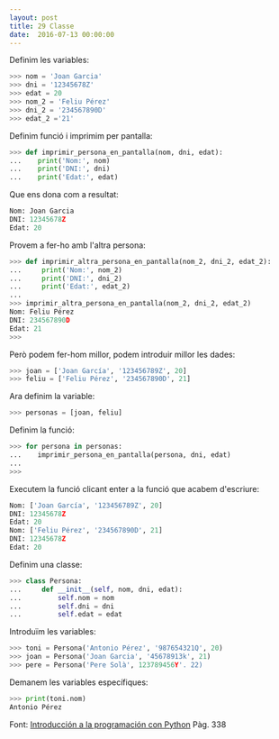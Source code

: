 ```yaml
---
layout: post
title: 29 Classe
date:  2016-07-13 00:00:00
---
```


Definim les variables:

```python
>>> nom = 'Joan Garcia'
>>> dni = '12345678Z'
>>> edat = 20
>>> nom_2 = 'Feliu Pérez'
>>> dni_2 = '234567890D'
>>> edat_2 ='21'
```

Definim funció i imprimim per pantalla:

```python
>>> def imprimir_persona_en_pantalla(nom, dni, edat):
...    print('Nom:', nom)
...    print('DNI:', dni)
...    print('Edat:', edat)
```

Que ens dona com a resultat:

```python
Nom: Joan Garcia
DNI: 12345678Z
Edat: 20
```

Provem a fer-ho amb l'altra persona:

```python
>>> def imprimir_altra_persona_en_pantalla(nom_2, dni_2, edat_2):
...     print('Nom:', nom_2)
...     print('DNI:', dni_2)
...     print('Edat:', edat_2)
... 
>>> imprimir_altra_persona_en_pantalla(nom_2, dni_2, edat_2)
Nom: Feliu Pérez
DNI: 234567890D
Edat: 21
>>> 
```

Però podem fer-hom millor, podem introduir millor les dades:

```python
>>> joan = ['Joan García', '123456789Z', 20]
>>> feliu = ['Feliu Pérez', '234567890D', 21]
```

Ara definim la variable:

```python
>>> personas = [joan, feliu]
```

Definim la funció:

```python
>>> for persona in personas:
...    imprimir_persona_en_pantalla(persona, dni, edat)
... 
>>> 
```

Executem la funció clicant enter a la funció que acabem d'escriure:

```python
Nom: ['Joan García', '123456789Z', 20]
DNI: 12345678Z
Edat: 20
Nom: ['Feliu Pérez', '234567890D', 21]
DNI: 12345678Z
Edat: 20
```
Definim una classe:

```python
>>> class Persona:
...     def __init__(self, nom, dni, edat):
...         self.nom = nom
...         self.dni = dni
...         self.edat = edat
```

Introduïm les variables:

```python
>>> toni = Persona('Antonio Pérez', '987654321Q', 20)
>>> joan = Persona('Joan Garcia', '45678913k', 21)
>>> pere = Persona('Pere Solà', 123789456Y'. 22)
```

Demanem les variables específiques:

```python
>>> print(toni.nom)
Antonio Pérez
```

Font: [Introducción a la programación con Python](http://repositori.uji.es/xmlui/bitstream/handle/10234/102653/s93.pdf?sequence=1) Pàg. 338
